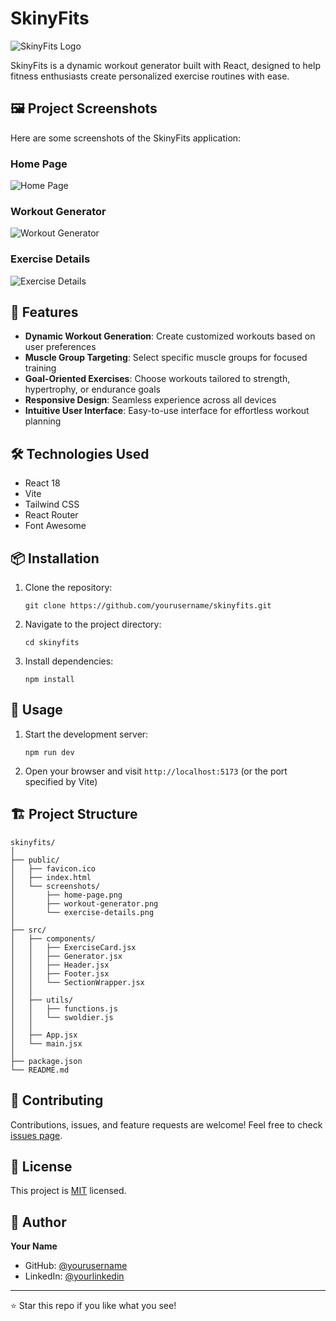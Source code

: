 # SkinyFits

![SkinyFits Logo](./src/assets/skinfits-logo.png)

SkinyFits is a dynamic workout generator built with React, designed to help fitness enthusiasts create personalized exercise routines with ease.

## 🖼️ Project Screenshots

Here are some screenshots of the SkinyFits application:

### Home Page
![Home Page](./public/Home.png)

### Workout Generator
![Workout Generator](./public/Workout-Genrator.png)

### Exercise Details
![Exercise Details](./public/Exercise.png)

## 🚀 Features

- **Dynamic Workout Generation**: Create customized workouts based on user preferences
- **Muscle Group Targeting**: Select specific muscle groups for focused training
- **Goal-Oriented Exercises**: Choose workouts tailored to strength, hypertrophy, or endurance goals
- **Responsive Design**: Seamless experience across all devices
- **Intuitive User Interface**: Easy-to-use interface for effortless workout planning

## 🛠️ Technologies Used

- React 18
- Vite
- Tailwind CSS
- React Router
- Font Awesome

## 📦 Installation

1. Clone the repository:
   ```
   git clone https://github.com/yourusername/skinyfits.git
   ```
2. Navigate to the project directory:
   ```
   cd skinyfits
   ```
3. Install dependencies:
   ```
   npm install
   ```

## 🚀 Usage

1. Start the development server:
   ```
   npm run dev
   ```
2. Open your browser and visit `http://localhost:5173` (or the port specified by Vite)

## 🏗️ Project Structure

```
skinyfits/
│
├── public/
│   ├── favicon.ico
│   ├── index.html
│   └── screenshots/
│       ├── home-page.png
│       ├── workout-generator.png
│       └── exercise-details.png
│
├── src/
│   ├── components/
│   │   ├── ExerciseCard.jsx
│   │   ├── Generator.jsx
│   │   ├── Header.jsx
│   │   ├── Footer.jsx
│   │   └── SectionWrapper.jsx
│   │
│   ├── utils/
│   │   ├── functions.js
│   │   └── swoldier.js
│   │
│   ├── App.jsx
│   └── main.jsx
│
├── package.json
└── README.md
```

## 🤝 Contributing

Contributions, issues, and feature requests are welcome! Feel free to check [issues page](https://github.com/yourusername/skinyfits/issues).

## 📝 License

This project is [MIT](https://choosealicense.com/licenses/mit/) licensed.

## 👤 Author

**Your Name**

- GitHub: [@yourusername](https://github.com/yourusername)
- LinkedIn: [@yourlinkedin](https://linkedin.com/in/yourlinkedin)

---

⭐️ Star this repo if you like what you see!

